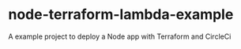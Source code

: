 # node-terraform-lambda-example
A example  project to deploy a Node app with Terraform and CircleCi
